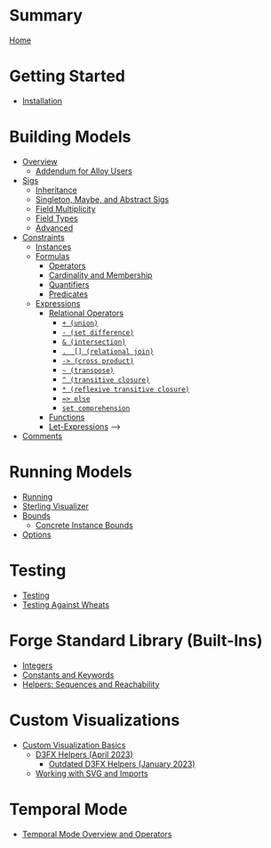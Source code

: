 # Summary

[Home](./home.md)

# Getting Started

- [Installation](./getting-started/installation.md)

# Building Models

- [Overview](./building-models/overview.md)
  - [Addendum for Alloy Users](building-models/alloy-user-overview.md)
- [Sigs](./building-models/sigs/sigs.md)
  - [Inheritance](./building-models/sigs/inheritance.md)
  - [Singleton, Maybe, and Abstract Sigs](./building-models/sigs/singleton-maybe-sigs.md)
    <!-- TODO: Uncomment to deobfuscate -->
  - [Field Multiplicity]()
  - [Field Types]()  
  - [Advanced]()
  <!-- - [Field Multiplicity](./building-models/sigs/multiplicity.md)
  - [Field Types](./building-models/sigs/sig-types.md)
  
  - [Advanced](./building-models/sigs/advanced.md) -->
- [Constraints](building-models/constraints/constraints.md)
  - [Instances](./building-models/constraints/instances.md)
  <!-- - [Constraints are Rules](./building-models/constraints/constraints-are-rules.md) -->
  - [Formulas](building-models/constraints/formulas/formulas.md)
    - [Operators](building-models/constraints/formulas/operators.md)
    - [Cardinality and Membership](building-models/constraints/formulas/cardinality-membership.md)
    - [Quantifiers](building-models/constraints/formulas/quantifiers.md)
    - [Predicates](building-models/constraints/formulas/predicates.md)
  - [Expressions](building-models/constraints/expressions/expressions.md)
    - [Relational Operators](building-models/constraints/expressions/relational-expressions/relational-expressions.md)
      - [`+ (union)`](building-models/constraints/expressions/relational-expressions.md#-union)
      - [`- (set difference)`](building-models/constraints/expressions/relational-expressions.md#--set-difference)
      - [`& (intersection)`](building-models/constraints/expressions/relational-expressions.md#intersection)
      - [`.  [] (relational join)`](building-models/constraints/expressions/relational-expressions.md#-and--relational-join)
      - [`-> (cross product)`](building-models/constraints/expressions/relational-expressions.md#--cross-product)
      - [`~ (transpose)`](building-models/constraints/expressions/relational-expressions.md#-transpose)
      - [`^ (transitive closure)`](building-models/constraints/expressions/relational-expressions.md#-transitive-closure)
      - [`* (reflexive transitive closure)`](building-models/constraints/expressions/relational-expressions.md#-reflexive-transitive-closure)
      - [`=> else`](building-models/constraints/expressions/relational-expressions.md#if-then-else)
      - [`set comprehension`](building-models/constraints/expressions/relational-expressions.md#set-comprehension)
    - [Functions](building-models/constraints/expressions/functions.md)
    - [Let-Expressions](building-models/constraints/expressions/let-expressions.md) -->
- [Comments](./building-models/comments.md)




<!-- - [Over and Under-Constraining]()
<!-- - [Examples](building-models/examples.md) -->

# Running Models

<!-- Running -->

- [Running](./running-models/running.md)
- [Sterling Visualizer](./running-models/sterling-visualizer.md)
- [Bounds](./running-models/bounds.md)
  - [Concrete Instance Bounds](./running-models/concrete-instance-bounds.md)
- [Options](./running-models/options.md)

# Testing

- [Testing](./testing-chapter/testing.md)
- [Testing Against Wheats](./testing-chapter/wheats.md)

# Forge Standard Library (Built-Ins)

- [Integers](./forge-standard-library/integers.md)
- [Constants and Keywords](./forge-standard-library/constants-and-keywords.md)
- [Helpers: Sequences and Reachability](./forge-standard-library/helpers.md)

# Custom Visualizations

- [Custom Visualization Basics](./sterling/custom-basics.md)  
  - [D3FX Helpers (April 2023)](./sterling/d3fx_apr23.md)
    - [Outdated D3FX Helpers (January 2023)](./sterling/d3fx.md)
  - [Working with SVG and Imports](./sterling/svg-tips.md)

# Temporal Mode 

- [Temporal Mode Overview and Operators](./electrum/electrum-overview.md)
<!-- - [Running & Examining Electrum Models](./electrum/running-and-examining-electrum.md) -->

<!-- # Work In Progress -->

<!-- Uncategorized -->

<!-- - [Electrum]() -->

<!-- - [Constants & Keywords]()
<!-- Built-Ins -->
<!-- - [Constants]()
- [Other built-in helpers]()
- [Integers]() -->

<!-- # Unsorted -->
